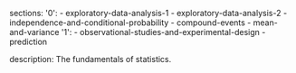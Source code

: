 sections:
  '0':
    - exploratory-data-analysis-1
    - exploratory-data-analysis-2
    - independence-and-conditional-probability
    - compound-events
    - mean-and-variance
  '1':
    - observational-studies-and-experimental-design
    - prediction

description: The fundamentals of statistics.
